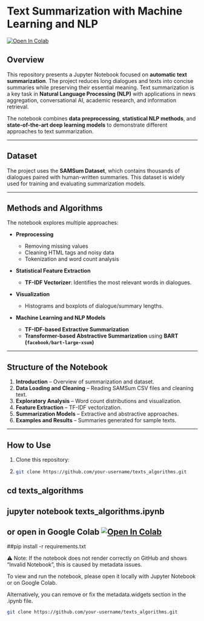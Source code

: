 # Text Summarization with Machine Learning and NLP

[![Open In Colab](https://colab.research.google.com/assets/colab-badge.svg)](https://colab.research.google.com/github/Mirhuseyn-Javadzada/texts_algorithms/blob/main/texts_algorithms.ipynb)


## Overview
This repository presents a Jupyter Notebook focused on **automatic text summarization**. The project reduces long dialogues and texts into concise summaries while preserving their essential meaning. Text summarization is a key task in **Natural Language Processing (NLP)** with applications in news aggregation, conversational AI, academic research, and information retrieval.

The notebook combines **data preprocessing**, **statistical NLP methods**, and **state-of-the-art deep learning models** to demonstrate different approaches to text summarization.

---

## Dataset
The project uses the **SAMSum Dataset**, which contains thousands of dialogues paired with human-written summaries. This dataset is widely used for training and evaluating summarization models.

---

## Methods and Algorithms
The notebook explores multiple approaches:

- **Preprocessing**  
  - Removing missing values  
  - Cleaning HTML tags and noisy data  
  - Tokenization and word count analysis  

- **Statistical Feature Extraction**  
  - **TF-IDF Vectorizer**: Identifies the most relevant words in dialogues.  

- **Visualization**  
  - Histograms and boxplots of dialogue/summary lengths.  

- **Machine Learning and NLP Models**  
  - **TF-IDF-based Extractive Summarization**  
  - **Transformer-based Abstractive Summarization** using **BART (`facebook/bart-large-xsum`)**  

---

## Structure of the Notebook
1. **Introduction** – Overview of summarization and dataset.  
2. **Data Loading and Cleaning** – Reading SAMSum CSV files and cleaning text.  
3. **Exploratory Analysis** – Word count distributions and visualization.  
4. **Feature Extraction** – TF-IDF vectorization.  
5. **Summarization Models** – Extractive and abstractive approaches.  
6. **Examples and Results** – Summaries generated for sample texts.  

---

## How to Use
1. Clone this repository:
2. ```bash
   git clone https://github.com/your-username/texts_algorithms.git
## cd texts_algorithms
## jupyter notebook texts_algorithms.ipynb

## or open in Google Colab   [![Open In Colab](https://colab.research.google.com/assets/colab-badge.svg)](https://colab.research.google.com/github/Mirhuseyn-Javadzada/texts_algorithms/blob/main/texts_algorithms.ipynb)


##pip install -r requirements.txt

⚠️ Note: If the notebook does not render correctly on GitHub and shows “Invalid Notebook”, this is caused by metadata issues.

To view and run the notebook, please open it locally with Jupyter Notebook or on Google Colab.

Alternatively, you can remove or fix the metadata.widgets section in the .ipynb file.

   ```bash
   git clone https://github.com/your-username/texts_algorithms.git
